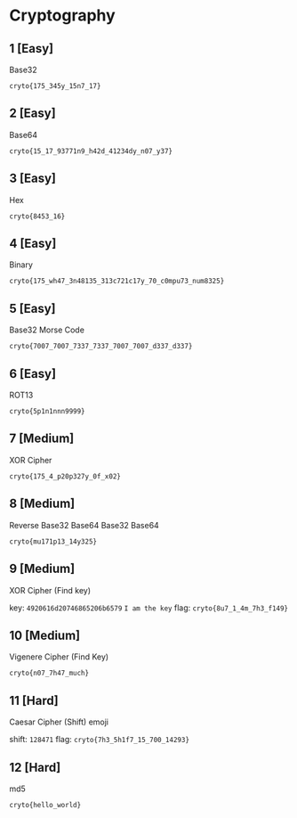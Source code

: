 # Cryptography

## 1 [Easy]

Base32

`cryto{175_345y_15n7_17}`

## 2 [Easy]

Base64

`cryto{15_17_93771n9_h42d_41234dy_n07_y37}`

## 3 [Easy]

Hex

`cryto{8453_16}`

## 4 [Easy]

Binary

`cryto{175_wh47_3n48135_313c721c17y_70_c0mpu73_num8325}`

## 5 [Easy]

Base32
Morse Code

`cryto{7007_7007_7337_7337_7007_7007_d337_d337}`

## 6 [Easy]

ROT13

`cryto{5p1n1nnn9999}`

## 7 [Medium]

XOR Cipher

`cryto{175_4_p20p327y_0f_x02}`

## 8 [Medium]

Reverse
Base32
Base64
Base32
Base64

`cryto{mu171p13_14y325}`

## 9 [Medium]

XOR Cipher (Find key)

key: `4920616d20746865206b6579` `I am the key`
flag: `cryto{8u7_1_4m_7h3_f149}`

## 10 [Medium]

Vigenere Cipher (Find Key)

`cryto{n07_7h47_much}`

## 11 [Hard]

Caesar Cipher (Shift) emoji

shift: `128471`
flag: `cryto{7h3_5h1f7_15_700_14293}`

## 12 [Hard]

md5

`cryto{hello_world}`
